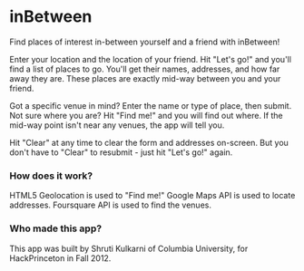 inBetween
=========

Find places of interest in-between yourself and a friend with inBetween!

Enter your location and the location of your friend. 
Hit "Let's go!" and you'll find a list of places to go.
You'll get their names, addresses, and how far away they are.
These places are exactly mid-way between you and your friend.

Got a specific venue in mind? Enter the name or type of place, then submit.
Not sure where you are? Hit "Find me!" and you will find out where.
If the mid-way point isn't near any venues, the app will tell you.

Hit "Clear" at any time to clear the form and addresses on-screen.
But you don't have to "Clear" to resubmit - just hit "Let's go!" again.

### How does it work?

HTML5 Geolocation is used to "Find me!" Google Maps API is used to locate addresses. Foursquare API is used to find the venues.

### Who made this app?

This app was built by Shruti Kulkarni of Columbia University, for HackPrinceton in Fall 2012.
